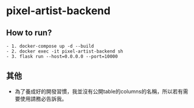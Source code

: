 # pixel-artist-backend

## How to run?

    - 1. docker-compose up -d --build
    - 2. docker exec -it pixel-artist-backend sh
    - 3. flask run --host=0.0.0.0 --port=10000
    
## 其他
  - 為了養成好的開發習慣，我並沒有公開table的columns的名稱，所以若有需要使用請務必告訴我。

